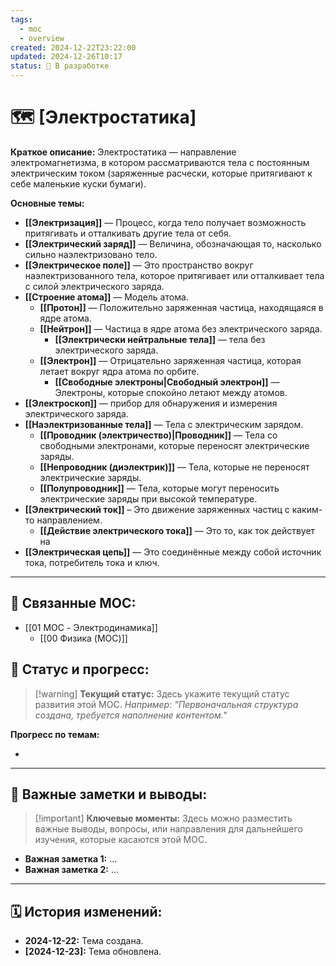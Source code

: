 ```yaml
---
tags:
  - moc
  - overview
created: 2024-12-22T23:22:00
updated: 2024-12-26T10:17
status: 🚧 В разработке
---
```


# 🗺️ **[Электростатика]**

**Краткое описание:** Электростатика — направление электромагнетизма, в котором рассматриваются тела с постоянным электрическим током (заряженные расчески, которые притягивают к себе маленькие куски бумаги).

**Основные темы:**

- **[[Электризация]]** — Процесс, когда тело получает возможность притягивать и отталкивать другие тела от себя.
- **[[Электрический заряд]]** — Величина, обозначающая то, насколько сильно наэлектризовано тело.
- **[[Электрическое поле]]** — Это пространство вокруг наэлектризованного тела, которое притягивает или отталкивает тела с силой электрического заряда.
- **[[Строение атома]]** — Модель атома.
	- **[[Протон]]** — Положительно заряженная частица, находящаяся в ядре атома.
	- **[[Нейтрон]]** — Частица в ядре атома без электрического заряда.
		- **[[Электрически нейтральные тела]]** — тела без электрического заряда.
	- **[[Электрон]]** — Отрицательно заряженная частица, которая летает вокруг ядра атома по орбите.
		- **[[Свободные электроны|Свободный электрон]]** — Электроны, которые спокойно летают между атомов.
- **[[Электроскоп]]** — прибор для обнаружения и измерения электрического заряда.
- **[[Наэлектризованные тела]]** — Тела с электрическим зарядом.
	- **[[Проводник (электричество)|Проводник]]** — Тела со свободными электронами, которые переносят электрические заряды.
	- **[[Непроводник (диэлектрик)]]** — Тела, которые не переносят  электрические заряды.
	- **[[Полупроводник]]** — Тела, которые могут переносить электрические заряды при высокой температуре.
- **[[Электрический ток]]** – Это движение заряженных частиц с каким-то направлением.
	- **[[Действие электрического тока]]** — Это то, как ток действует на 
- **[[Электрическая цепь]]** — Это соединённые между собой источник тока, потребитель тока и ключ.
---

## 🔗 **Связанные MOC:**

- [[01 MOC - Электродинамика]]
	- [[00 Физика (MOC)]]

## 🚦 **Статус и прогресс:**

> [!warning] **Текущий статус:**  Здесь укажите текущий статус развития этой MOC. _Например: "Первоначальная структура создана, требуется наполнение контентом."_

**Прогресс по темам:**

- 

---

## 📌 **Важные заметки и выводы:**

> [!important] **Ключевые моменты:** Здесь можно разместить важные выводы, вопросы, или направления для дальнейшего изучения, которые касаются этой MOC.

- **Важная заметка 1:** ...
- **Важная заметка 2:** ...

---

## 🗓️ **История изменений:**

- **2024-12-22:**  Тема создана.
- **[2024-12-23]:** Тема обновлена.